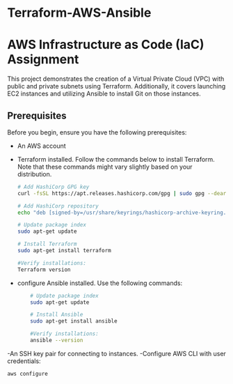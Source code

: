 # Terraform-AWS-Ansible

# AWS Infrastructure as Code (IaC) Assignment

This project demonstrates the creation of a Virtual Private Cloud (VPC) with public and private subnets using Terraform. Additionally, it covers launching EC2 instances and utilizing Ansible to install Git on those instances.

## Prerequisites

Before you begin, ensure you have the following prerequisites:

- An AWS account
- Terraform installed. Follow the commands below to install Terraform. Note that these commands might vary slightly based on your distribution.

   ```bash
   # Add HashiCorp GPG key
   curl -fsSL https://apt.releases.hashicorp.com/gpg | sudo gpg --dearmor -o /usr/share/keyrings/hashicorp-archive-keyring.gpg

   # Add HashiCorp repository
   echo "deb [signed-by=/usr/share/keyrings/hashicorp-archive-keyring.gpg] https://apt.releases.hashicorp.com $(lsb_release -cs) main" | sudo tee /etc/apt/sources.list.d/hashicorp.list > /dev/null

   # Update package index
   sudo apt-get update

   # Install Terraform
   sudo apt-get install terraform

   #Verify installations:
   Terraform version
- configure Ansible installed. Use the following commands:

   ```bash
       # Update package index
       sudo apt-get update

       # Install Ansible
       sudo apt-get install ansible

       #Verify installations:
       ansible --version
-An SSH key pair for connecting to instances.
-Configure AWS CLI with user credentials:
   ```bash
aws configure





